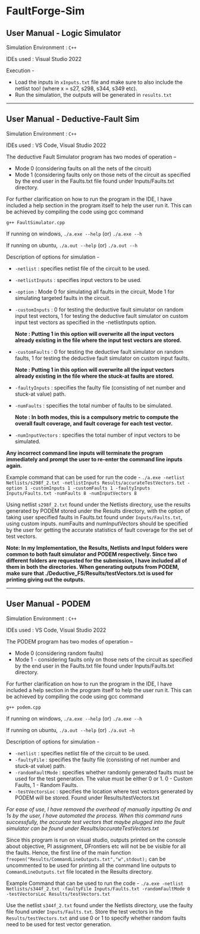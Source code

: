 # FaultForge-Sim

## User Manual - Logic Simulator

Simulation Environment : `C++`

IDEs used : Visual Studio 2022

Execution - 
- Load the inputs in `xInputs.txt` file and make sure to also include the netlist too! (where x = s27, s298, s344, s349 etc). 
- Run the simulation, the outputs will be generated in `results.txt`

---------------------------------------------------------------------------------------------------------------------------------------------------------------------------------------------------------------------------

## User Manual - Deductive-Fault Sim

Simulation Environment : `C++` 

IDEs used : VS Code, Visual Studio 2022

The deductive Fault Simulator program has two modes of operation – 

 - Mode 0 (considering faults on all the nets of the circuit)
 - Mode 1 (considering faults only on those nets of the circuit as specified by the end user in the Faults.txt file found under Inputs/Faults.txt directory. 

For further clarification on how to run the program in the IDE, I have included a help section in the program itself to help the user run it. This can be achieved by compiling the code using gcc command  

`g++ FaultSimulator.cpp` 

If running on windows, `./a.exe --help` (or) `./a.exe --h` 

If running on ubuntu, `./a.out --help` (or) `./a.out --h`

Description of options for simulation - 
- `-netlist` : specifies netlist file of the circuit to be used. 
- `-netlistInputs` : specifies input vectors to be used.  
- `-option` : Mode 0 for simulating all faults in the circuit, Mode 1 for simulating targeted faults in the circuit. 
- `-customInputs` : 0 for testing the deductive fault simulator on random input test vectors, 1 for testing the deductive fault simulator on custom input test vectors as specified in the -netlistInputs option.  
 
   **Note : Putting 1 in this option will overwrite all the input vectors already existing in the file where the input test vectors are stored.**

- `-customFaults` : 0 for testing the deductive fault simulator on random faults, 1 for testing the deductive fault simulator on custom input faults.  

   **Note : Putting 1 in this option will overwrite all the input vectors already existing in the file where the stuck-at faults are stored.**

- `-faultyInputs` : specifies the faulty file (consisting of net number and stuck-at value) path. 
- `-numFaults` : specifies the total number of faults to be simulated.  

  **Note : In both modes, this is a compulsory metric to compute the overall fault coverage, and fault coverage for each test vector.**
- `-numInputVectors` : specifies the total number of input vectors to be simulated. 

**Any incorrect command line inputs will terminate the program immediately and prompt the user to re-enter the command line inputs again.**

Example command that can be used for run the code - 
`./a.exe -netlist Netlists/s298f_2.txt -netlistInputs Results/accurateTestVectors.txt -option 1 -customInputs 1 -customFaults 1 -faultyInputs Inputs/Faults.txt -numFaults 8 -numInputVectors 8`

Using netlist `s298f_2.txt` found under the Netlists directory, use the results generated by PODEM stored under the Results directory, with the option of taking user specified faults in Faults.txt found under `Inputs/Faults.txt`, using custom inputs. numFaults and numInputVectors should be specified by the user for getting the accurate statistics of fault coverage for the set of test vectors. 

**Note: In my Implementation, the Results, Netlists and Input folders were common to both fault simulator and PODEM respectively. Since two different folders are requested for the submission, I have included all of them in both the  directories. When generating outputs from PODEM, make sure that ./Deductive_FS/Results/testVectors.txt is used for printing giving out the outputs.** 

---------------------------------------------------------------------------------------------------------------------------------------------------------------------------------------------------------------------------

## User Manual - PODEM

Simulation Environment : `C++` 

IDEs used : VS Code, Visual Studio 2022

The PODEM program has two modes of operation – 
- Mode 0 (considering random faults)
- Mode 1 - considering faults only on those nets of the circuit as specified by the end user in the Faults.txt file found under Inputs/Faults.txt directory. 

For further clarification on how to run the program in the IDE, I have included a help section in the program itself to help the user run it. This can be achieved by compiling the code using gcc command

`g++ podem.cpp` 

If running on windows, `./a.exe --help` (or) `./a.exe --h` 

If running on ubuntu, `./a.out --help` (or) `./a.out –h` 

Description of options for simulation - 
- `-netlist` : specifies netlist file of the circuit to be used.  
- `-faultyFile` : specifies the faulty file (consisting of net number and stuck-at value) path. 
- `-randomFaultMode` : specifies whether randomly generated faults must be used for the test generation. The value must be either 0 or 1. 0 - Custom Faults, 1 - Random Faults. 
- `-testVectorsLoc` : specifies the location where test vectors generated by PODEM will be stored. Found under Results/testVectors.txt 

*For ease of use, I have removed the overhead of manually inputting 0s and 1s by the user, I have automated the process. When this command runs successfully, the accurate test vectors that maybe plugged into the fault simulator can be found under Results/accurateTestVectors.txt*

Since this program is run on visual studio, outputs printed on the console about objective, PI assignment, DFrontiers etc will not be be visible for all the faults. Hence, the first line of the main function 
`freopen("Results/CommandLineOutputs.txt","w",stdout);` can be uncommented to be used for printing all the command line outputs to `CommandLineOutputs.txt` file located in the Results directory. 

Example Command that can be used to run the code - 
`./a.exe -netlist Netlists/s344f_2.txt -faultyFile Inputs/Faults.txt -randomFaultMode 0 -testVectorsLoc Results/testVectors.txt`

Use the netlist `s344f_2.txt` found under the Netlists directory, use the faulty file found under `Inputs/Faults.txt`. Store the test vectors in the `Results/testVectors.txt` and use 0 or 1 to specify whether random faults need to be used for test vector generation.
